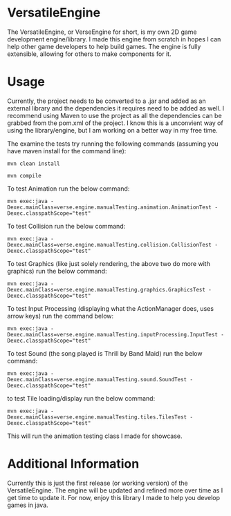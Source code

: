 # VersatileEngine
The VersatileEngine, or VerseEngine for short, is my own 2D game development engine/library. I made this engine from scratch in hopes I can help other game developers to help build games. The engine is fully extensible, allowing for others to make components for it.

# Usage
Currently, the project needs to be converted to a .jar and added as an external library and the dependencies it requires need to be added as well. I recommend using Maven to use the project as all the dependencies can be grabbed from the pom.xml of the project. I know this is a unconvient way of using the library/engine, but I am working on a better way in my free time.

The examine the tests try running the following commands (assuming you have maven install for the command line):

`mvn clean install`

`mvn compile`

To test Animation run the below command:

`mvn exec:java -Dexec.mainClass=verse.engine.manualTesting.animation.AnimationTest -Dexec.classpathScope="test"`

To test Collision run the below command:

`mvn exec:java -Dexec.mainClass=verse.engine.manualTesting.collision.CollisionTest -Dexec.classpathScope="test"`

To test Graphics (like just solely rendering, the above two do more with graphics) run the below command:

`mvn exec:java -Dexec.mainClass=verse.engine.manualTesting.graphics.GraphicsTest -Dexec.classpathScope="test"`

To test Input Processing (displaying what the ActionManager does, uses arrow keys) run the command below:

`mvn exec:java -Dexec.mainClass=verse.engine.manualTesting.inputProcessing.InputTest -Dexec.classpathScope="test"`

To test Sound (the song played is Thrill by Band Maid) run the below command:

`mvn exec:java -Dexec.mainClass=verse.engine.manualTesting.sound.SoundTest -Dexec.classpathScope="test"`

to test Tile loading/display run the below command:

`mvn exec:java -Dexec.mainClass=verse.engine.manualTesting.tiles.TilesTest -Dexec.classpathScope="test"`

This will run the animation testing class I made for showcase. 

# Additional Information
Currently this is just the first release (or working version) of the VersatileEngine. The engine will be updated and refined more over time as I get time to update it. For now, enjoy this library I made to help you develop games in java.
